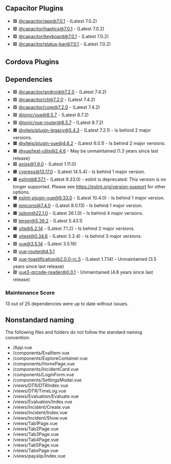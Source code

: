 ## Capacitor Plugins

- 🟩 [@capacitor/app@7.0.1](https://github.com/ionic-team/capacitor-plugins.git) - (Latest 7.0.2)
- 🟩 [@capacitor/haptics@7.0.1](https://github.com/ionic-team/capacitor-plugins.git) - (Latest 7.0.2)
- 🟩 [@capacitor/keyboard@7.0.1](https://github.com/ionic-team/capacitor-plugins.git) - (Latest 7.0.2)
- 🟩 [@capacitor/status-bar@7.0.1](https://github.com/ionic-team/capacitor-plugins.git) - (Latest 7.0.2)
## Cordova Plugins

## Dependencies

- 🟩 [@capacitor/android@7.2.0](https://github.com/ionic-team/capacitor.git) - (Latest 7.4.2)
- 🟩 [@capacitor/cli@7.2.0](https://github.com/ionic-team/capacitor.git) - (Latest 7.4.2)
- 🟩 [@capacitor/core@7.2.0](https://github.com/ionic-team/capacitor.git) - (Latest 7.4.2)
- 🟩 [@ionic/vue@8.5.7](https://github.com/ionic-team/ionic-framework.git) - (Latest 8.7.2)
- 🟩 [@ionic/vue-router@8.5.7](https://github.com/ionic-team/ionic-framework.git) - (Latest 8.7.2)
- 🟧 [@vitejs/plugin-legacy@5.4.3](https://github.com/vitejs/vite.git) - (Latest 7.2.1) - Is behind 2 major versions.
- 🟧 [@vitejs/plugin-vue@4.6.2](https://github.com/vitejs/vite-plugin-vue.git) - (Latest 6.0.1) - Is behind 2 major versions.
- 🟧 [@vue/test-utils@2.4.6](https://github.com/vuejs/test-utils.git) - May be unmaintained (1.3 years since last release)
- 🟩 [axios@1.9.0](https://github.com/axios/axios.git) - (Latest 1.11.0)
- 🟧 [cypress@13.17.0](https://github.com/cypress-io/cypress.git) - (Latest 14.5.4) - Is behind 1 major version.
- 🟧 [eslint@8.57.1](https://github.com/eslint/eslint.git) - (Latest 9.33.0) - eslint is deprecated: This version is no longer supported. Please see https://eslint.org/version-support for other options.
- 🟧 [eslint-plugin-vue@9.33.0](https://github.com/vuejs/eslint-plugin-vue.git) - (Latest 10.4.0) - Is behind 1 major version.
- 🟧 [ionicons@7.4.0](https://github.com/ionic-team/ionicons.git) - (Latest 8.0.13) - Is behind 1 major version.
- 🟧 [jsdom@22.1.0](https://github.com/jsdom/jsdom.git) - (Latest 26.1.0) - Is behind 4 major versions.
- 🟩 [terser@5.39.2](https://github.com/terser/terser.git) - (Latest 5.43.1)
- 🟧 [vite@5.2.14](https://github.com/vitejs/vite.git) - (Latest 7.1.2) - Is behind 2 major versions.
- 🟧 [vitest@0.34.6](https://github.com/vitest-dev/vitest.git) - (Latest 3.2.4) - Is behind 3 major versions.
- 🟩 [vue@3.5.14](https://github.com/vuejs/core.git) - (Latest 3.5.18)
- 🟩 [vue-router@4.5.1](https://github.com/vuejs/router.git)
- 🟥 [vue-toastification@2.0.0-rc.5](https://github.com/Maronato/vue-toastification.git) - (Latest 1.7.14) - Unmaintained (3.5 years since last release)
- 🟥 [vue3-qrcode-reader@0.0.1](https://github.com/gruhn/vue-qrcode-reader.git) - Unmaintained (4.8 years since last release)
### Maintenance Score
13 out of 25 dependencies were up to date without issues.



## Nonstandard naming
The following files and folders do not follow the standard naming convention:

- /App.vue
- /components/EvalItem.vue
- /components/ExploreContainer.vue
- /components/HomePage.vue
- /components/IncidentCard.vue
- /components/LoginForm.vue
- /components/SettingsModal.vue
- /views/DTR/DTRIndex.vue
- /views/DTR/TimeLog.vue
- /views/Evaluation/Evaluate.vue
- /views/Evaluation/Index.vue
- /views/Incident/Create.vue
- /views/Incident/Index.vue
- /views/Incident/Show.vue
- /views/Tab1Page.vue
- /views/Tab2Page.vue
- /views/Tab3Page.vue
- /views/Tab4Page.vue
- /views/Tab5Page.vue
- /views/TabsPage.vue
- /views/payslip/Index.vue

